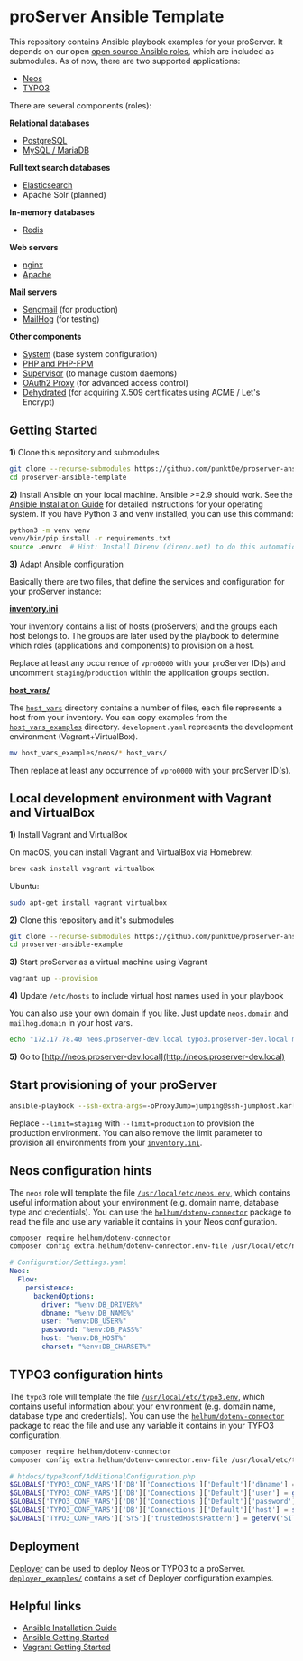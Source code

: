 # proServer Ansible Template

This repository contains Ansible playbook examples for your proServer.
It depends on our open [open source Ansible roles](https://github.com/punktDe?q=topic%3Aproserver+topic%3Aansible), which are included as submodules.
As of now, there are two supported applications:

- [Neos](https://www.neos.io/)
- [TYPO3](https://typo3.org/)

There are several components (roles):

**Relational databases**

- [PostgreSQL](https://github.com/punktDe/proserver-ansible-postgresql)
- [MySQL / MariaDB](https://github.com/punktDe/proserver-ansible-mariadb)

**Full text search databases**

- [Elasticsearch](https://github.com/punktDe/proserver-ansible-elasticsearch)
- Apache Solr (planned)

**In-memory databases**

- [Redis](https://github.com/punktDe/proserver-ansible-redis)

**Web servers**

- [nginx](https://github.com/punktDe/proserver-ansible-nginx)
- [Apache](https://github.com/punktDe/proserver-ansible-apache)

**Mail servers**

- [Sendmail](https://github.com/punktDe/proserver-ansible-mail) (for production)
- [MailHog](https://github.com/punktDe/proserver-ansible-mailhog) (for testing)

**Other components**

- [System](https://github.com/punktDe/proserver-ansible-system) (base system configuration)
- [PHP and PHP-FPM](https://github.com/punktDe/proserver-ansible-php)
- [Supervisor](https://github.com/punktDe/proserver-ansible-supervisord) (to manage custom daemons)
- [OAuth2 Proxy](https://github.com/punktDe/proserver-ansible-oauth2-proxy) (for advanced access control)
- [Dehydrated](https://github.com/punktDe/proserver-ansible-dehydrated) (for acquiring X.509 certificates using ACME / Let's Encrypt)

## Getting Started

**1)** Clone this repository and submodules

```bash
git clone --recurse-submodules https://github.com/punktDe/proserver-ansible-template.git
cd proserver-ansible-template
```

**2)** Install Ansible on your local machine. Ansible >=2.9 should work. See the [Ansible Installation Guide](https://docs.ansible.com/ansible/latest/installation_guide/intro_installation.html) for detailed instructions for your operating system. If you have Python 3 and venv installed, you can use this command:

```bash
python3 -m venv venv
venv/bin/pip install -r requirements.txt
source .envrc  # Hint: Install Direnv (direnv.net) to do this automatically in the future.
```

**3)** Adapt Ansible configuration

Basically there are two files, that define the services and configuration for your proServer instance:

[**inventory.ini**](inventory.ini)

Your inventory contains a list of hosts (proServers) and the groups each host belongs to.
The groups are later used by the playbook to determine which roles
(applications and components) to provision on a host.

Replace at least any occurrence of `vpro0000` with your proServer ID(s) and
uncomment `staging`/`production` within the application groups section.

[**host_vars/**](host_vars/)

The [`host_vars`](host_vars/) directory contains a number of files, each file represents a host from your inventory.
You can copy examples from the [`host_vars_examples`](host_vars_examples/) directory.
`development.yaml` represents the development environment (Vagrant+VirtualBox).

```bash
mv host_vars_examples/neos/* host_vars/
```

Then replace at least any occurrence of `vpro0000` with your proServer ID(s).

## Local development environment with Vagrant and VirtualBox

**1)** Install Vagrant and VirtualBox

On macOS, you can install Vagrant and VirtualBox via Homebrew:

```bash
brew cask install vagrant virtualbox
```

Ubuntu:

```bash
sudo apt-get install vagrant virtualbox
```

**2)** Clone this repository and it's submodules

```bash
git clone --recurse-submodules https://github.com/punktDe/proserver-ansible-example.git
cd proserver-ansible-example
```

**3)** Start proServer as a virtual machine using Vagrant

```bash
vagrant up --provision
```

**4)** Update `/etc/hosts` to include virtual host names used in your playbook

You can also use your own domain if you like.
Just update `neos.domain` and `mailhog.domain` in your host vars.

```bash
echo "172.17.78.40 neos.proserver-dev.local typo3.proserver-dev.local mailhog.proserver-dev.local" | sudo tee -a /etc/hosts
```

**5)** Go to [http://neos.proserver-dev.local](http://neos.proserver-dev.local)

## Start provisioning of your proServer

```bash
ansible-playbook --ssh-extra-args=-oProxyJump=jumping@ssh-jumphost.karlsruhe.punkt.de --limit=staging playbook.yaml
```

Replace `--limit=staging` with `--limit=production` to provision the production environment.
You can also remove the limit parameter to provision all environments from your [`inventory.ini`](inventory.ini).

## Neos configuration hints

The `neos` role will template the file [`/usr/local/etc/neos.env`](roles/neos/templates/neos.env.j2), which contains useful information about your environment (e.g. domain name, database type and credentials).
You can use the [`helhum/dotenv-connector`](https://github.com/helhum/dotenv-connector) package to read the file and use any variable it contains in your Neos configuration.

```bash
composer require helhum/dotenv-connector
composer config extra.helhum/dotenv-connector.env-file /usr/local/etc/neos.env
```

```yaml
# Configuration/Settings.yaml
Neos:
  Flow:
    persistence:
      backendOptions:
        driver: "%env:DB_DRIVER%"
        dbname: "%env:DB_NAME%"
        user: "%env:DB_USER%"
        password: "%env:DB_PASS%"
        host: "%env:DB_HOST%"
        charset: "%env:DB_CHARSET%"
```

## TYPO3 configuration hints

The `typo3` role will template the file [`/usr/local/etc/typo3.env`](roles/typo3/templates/typo3.env.j2), which contains useful information about your environment (e.g. domain name, database type and credentials).
You can use the [`helhum/dotenv-connector`](https://github.com/helhum/dotenv-connector) package to read the file and use any variable it contains in your TYPO3 configuration.

```bash
composer require helhum/dotenv-connector
composer config extra.helhum/dotenv-connector.env-file /usr/local/etc/typo3.env
```

```php
# htdocs/typo3conf/AdditionalConfiguration.php
$GLOBALS['TYPO3_CONF_VARS']['DB']['Connections']['Default']['dbname'] = getenv('DB_NAME');
$GLOBALS['TYPO3_CONF_VARS']['DB']['Connections']['Default']['user'] = getenv('DB_USER');
$GLOBALS['TYPO3_CONF_VARS']['DB']['Connections']['Default']['password'] = getenv('DB_PASS');
$GLOBALS['TYPO3_CONF_VARS']['DB']['Connections']['Default']['host'] = strpos(getenv('DB_HOST'), ':') === false ? getenv('DB_HOST') : '[' . getenv('DB_HOST') . ']';
$GLOBALS['TYPO3_CONF_VARS']['SYS']['trustedHostsPattern'] = getenv('SITE_DOMAIN');
```

## Deployment

[Deployer](https://deployer.org/) can be used to deploy Neos or TYPO3 to a proServer.
[`deployer_examples/`](deployer_examples/) contains a set of Deployer configuration examples.

## Helpful links

- [Ansible Installation Guide](https://docs.ansible.com/ansible/latest/installation_guide/intro_installation.html)
- [Ansible Getting Started](https://docs.ansible.com/ansible/latest/user_guide/intro_getting_started.html)
- [Vagrant Getting Started](https://www.vagrantup.com/intro/getting-started/index.html)
